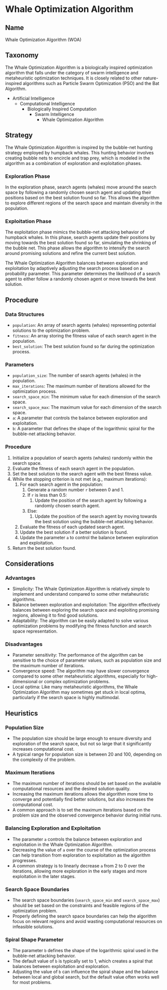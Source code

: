 # Whale Optimization Algorithm

## Name

Whale Optimization Algorithm (WOA)

## Taxonomy

The Whale Optimization Algorithm is a biologically inspired optimization algorithm that falls under the category of swarm intelligence and metaheuristic optimization techniques. It is closely related to other nature-inspired algorithms such as Particle Swarm Optimization (PSO) and the Bat Algorithm.

- Artificial Intelligence
  - Computational Intelligence
    - Biologically Inspired Computation
      - Swarm Intelligence
        - Whale Optimization Algorithm

## Strategy

The Whale Optimization Algorithm is inspired by the bubble-net hunting strategy employed by humpback whales. This hunting behavior involves creating bubble nets to encircle and trap prey, which is modeled in the algorithm as a combination of exploration and exploitation phases.

### Exploration Phase

In the exploration phase, search agents (whales) move around the search space by following a randomly chosen search agent and updating their positions based on the best solution found so far. This allows the algorithm to explore different regions of the search space and maintain diversity in the population.

### Exploitation Phase

The exploitation phase mimics the bubble-net attacking behavior of humpback whales. In this phase, search agents update their positions by moving towards the best solution found so far, simulating the shrinking of the bubble net. This phase allows the algorithm to intensify the search around promising solutions and refine the current best solution.

The Whale Optimization Algorithm balances between exploration and exploitation by adaptively adjusting the search process based on a probability parameter. This parameter determines the likelihood of a search agent to either follow a randomly chosen agent or move towards the best solution.

## Procedure

### Data Structures

- `population`: An array of search agents (whales) representing potential solutions to the optimization problem.
- `fitness`: An array storing the fitness value of each search agent in the population.
- `best_solution`: The best solution found so far during the optimization process.

### Parameters

- `population_size`: The number of search agents (whales) in the population.
- `max_iterations`: The maximum number of iterations allowed for the optimization process.
- `search_space_min`: The minimum value for each dimension of the search space.
- `search_space_max`: The maximum value for each dimension of the search space.
- `a`: A parameter that controls the balance between exploration and exploitation.
- `b`: A parameter that defines the shape of the logarithmic spiral for the bubble-net attacking behavior.

### Procedure

1. Initialize a population of search agents (whales) randomly within the search space.
2. Evaluate the fitness of each search agent in the population.
3. Set the best solution to the search agent with the best fitness value.
4. While the stopping criterion is not met (e.g., maximum iterations):
   1. For each search agent in the population:
      1. Generate a random number `r` between 0 and 1.
      2. If `r` is less than 0.5:
         1. Update the position of the search agent by following a randomly chosen search agent.
      3. Else:
         1. Update the position of the search agent by moving towards the best solution using the bubble-net attacking behavior.
   2. Evaluate the fitness of each updated search agent.
   3. Update the best solution if a better solution is found.
   4. Update the parameter `a` to control the balance between exploration and exploitation.
5. Return the best solution found.

## Considerations

### Advantages

- Simplicity: The Whale Optimization Algorithm is relatively simple to implement and understand compared to some other metaheuristic algorithms.
- Balance between exploration and exploitation: The algorithm effectively balances between exploring the search space and exploiting promising regions, allowing it to find good solutions.
- Adaptability: The algorithm can be easily adapted to solve various optimization problems by modifying the fitness function and search space representation.

### Disadvantages

- Parameter sensitivity: The performance of the algorithm can be sensitive to the choice of parameter values, such as population size and the maximum number of iterations.
- Convergence speed: The algorithm may have slower convergence compared to some other metaheuristic algorithms, especially for high-dimensional or complex optimization problems.
- Local optima: Like many metaheuristic algorithms, the Whale Optimization Algorithm may sometimes get stuck in local optima, particularly if the search space is highly multimodal.

## Heuristics

### Population Size

- The population size should be large enough to ensure diversity and exploration of the search space, but not so large that it significantly increases computational cost.
- A typical range for population size is between 20 and 100, depending on the complexity of the problem.

### Maximum Iterations

- The maximum number of iterations should be set based on the available computational resources and the desired solution quality.
- Increasing the maximum iterations allows the algorithm more time to converge and potentially find better solutions, but also increases the computational cost.
- A common approach is to set the maximum iterations based on the problem size and the observed convergence behavior during initial runs.

### Balancing Exploration and Exploitation

- The parameter `a` controls the balance between exploration and exploitation in the Whale Optimization Algorithm.
- Decreasing the value of `a` over the course of the optimization process can help transition from exploration to exploitation as the algorithm progresses.
- A common strategy is to linearly decrease `a` from 2 to 0 over the iterations, allowing more exploration in the early stages and more exploitation in the later stages.

### Search Space Boundaries

- The search space boundaries (`search_space_min` and `search_space_max`) should be set based on the constraints and feasible regions of the optimization problem.
- Properly defining the search space boundaries can help the algorithm focus on relevant regions and avoid wasting computational resources on infeasible solutions.

### Spiral Shape Parameter

- The parameter `b` defines the shape of the logarithmic spiral used in the bubble-net attacking behavior.
- The default value of `b` is typically set to 1, which creates a spiral that balances between exploitation and exploration.
- Adjusting the value of `b` can influence the spiral shape and the balance between local and global search, but the default value often works well for most problems.
